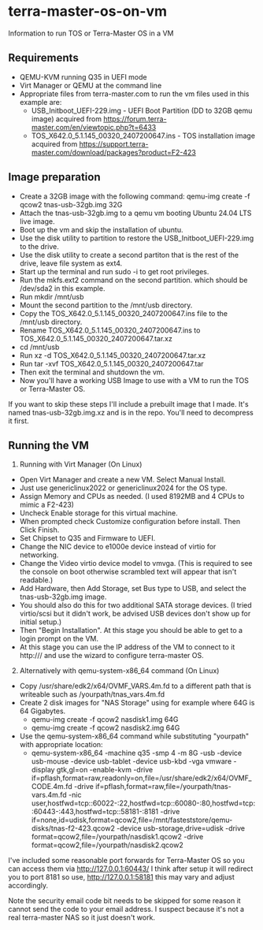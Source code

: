 # terra-master-os-on-vm
Information to run TOS or Terra-Master OS in a VM

## Requirements
- QEMU-KVM running Q35 in UEFI mode
- Virt Manager or QEMU at the command line
- Appropriate files from terra-master.com to run the vm files used in this example are:
  - USB_Initboot_UEFI-229.img - UEFI Boot Partition (DD to 32GB qemu image) acquired from https://forum.terra-master.com/en/viewtopic.php?t=6433
  - TOS_X642.0_5.1.145_00320_2407200647.ins - TOS installation image acquired from https://support.terra-master.com/download/packages?product=F2-423

## Image preparation
  - Create a 32GB image with the following command:
     qemu-img create -f qcow2 tnas-usb-32gb.img 32G
  - Attach the tnas-usb-32gb.img to a qemu vm booting Ubuntu 24.04 LTS live image.
  - Boot up the vm and skip the installation of ubuntu.
  - Use the disk utility to partition to restore the USB_Initboot_UEFI-229.img to the drive.
  - Use the disk utility to create a second partiton that is the rest of the drive, leave file system as ext4.
  - Start up the terminal and run sudo -i to get root privileges.
  - Run the mkfs.ext2 command on the second partition. which should be /dev/sda2 in this example.
  - Run mkdir /mnt/usb
  - Mount the second partition to the /mnt/usb directory.
  - Copy the TOS_X642.0_5.1.145_00320_2407200647.ins file to the /mnt/usb directory.
  - Rename TOS_X642.0_5.1.145_00320_2407200647.ins to TOS_X642.0_5.1.145_00320_2407200647.tar.xz
  - cd /mnt/usb
  - Run xz -d TOS_X642.0_5.1.145_00320_2407200647.tar.xz
  - Run tar -xvf TOS_X642.0_5.1.145_00320_2407200647.tar
  - Then exit the terminal and shutdown the vm.
  - Now you'll have a working USB Image to use with a VM to run the TOS or Terra-Master OS.

If you want to skip these steps I'll include a prebuilt image that I made. It's named tnas-usb-32gb.img.xz and is in the repo. You'll need to decompress it first.

## Running the VM
1. Running with Virt Manager (On Linux)
  - Open Virt Manager and create a new VM. Select Manual Install.
  - Just use genericlinux2022 or genericlinux2024 for the OS type.
  - Assign Memory and CPUs as needed. (I used 8192MB and 4 CPUs to mimic a F2-423)
  - Uncheck Enable storage for this virtual machine.
  - When prompted check Customize configuration before install. Then Click Finish.
  - Set Chipset to Q35 and Firmware to UEFI.
  - Change the NIC device to e1000e device instead of virtio for networking.
  - Change the Video virtio device model to vmvga. (This is required to see the console on boot otherwise scrambled text will appear that isn't readable.)
  - Add Hardware, then Add Storage, set Bus type to USB, and select the tnas-usb-32gb.img image.
  - You should also do this for two additional SATA storage devices. (I tried virtio/scsi but it didn't work, be advised USB devices don't show up for initial setup.)
  - Then "Begin Installation". At this stage you should be able to get to a login prompt on the VM.
  - At this stage you can use the IP address of the VM to connect to it http://<IP Address>/ and use the wizard to configure terra-master OS.
2. Alternatively with qemu-system-x86_64 command (On Linux)
  - Copy /usr/share/edk2/x64/OVMF_VARS.4m.fd to a different path that is writeable such as /yourpath/tnas_vars.4m.fd
  - Create 2 disk images for "NAS Storage" using for example where 64G is 64 Gigabytes.
    - qemu-img create -f qcow2 nasdisk1.img 64G
    - qemu-img create -f qcow2 nasdisk2.img 64G
  - Use the qemu-system-x86_64 command while substituting "yourpath" with appropriate location:
    - qemu-system-x86_64 -machine q35 -smp 4 -m 8G -usb -device usb-mouse -device usb-tablet -device usb-kbd -vga vmware -display gtk,gl=on -enable-kvm -drive if=pflash,format=raw,readonly=on,file=/usr/share/edk2/x64/OVMF_CODE.4m.fd -drive if=pflash,format=raw,file=/yourpath/tnas-vars.4m.fd -nic user,hostfwd=tcp::60022-:22,hostfwd=tcp::60080-:80,hostfwd=tcp::60443-:443,hostfwd=tcp::58181-:8181 -drive if=none,id=udisk,format=qcow2,file=/mnt/fasteststore/qemu-disks/tnas-f2-423.qcow2 -device usb-storage,drive=udisk -drive format=qcow2,file=/yourpath/nasdisk1.qcow2 -drive format=qcow2,file=/yourpath/nasdisk2.qcow2
   
I've included some reasonable port forwards for Terra-Master OS so you can access them via http://127.0.0.1:60443/ I think after setup it will redirect you to port 8181 so use, http://127.0.0.1:58181 this may vary and adjust accordingly.

Note the security email code bit needs to be skipped for some reason it cannot send the code to your email address. I suspect because it's not a real terra-master NAS so it just doesn't work. 
  
